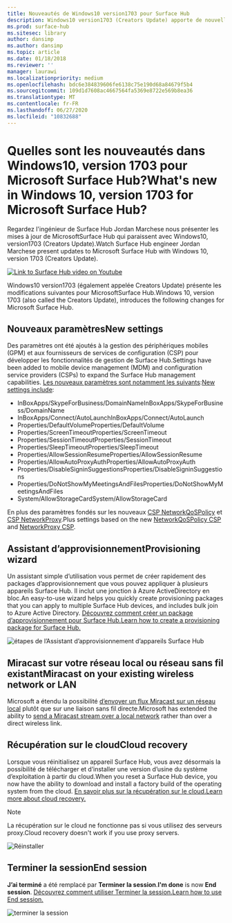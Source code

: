 ```yaml
---
title: Nouveautés de Windows10 version1703 pour Surface Hub
description: Windows10 version1703 (Creators Update) apporte de nouvelles fonctionnalités à MicrosoftSurface Hub.
ms.prod: surface-hub
ms.sitesec: library
author: dansimp
ms.author: dansimp
ms.topic: article
ms.date: 01/18/2018
ms.reviewer: ''
manager: laurawi
ms.localizationpriority: medium
ms.openlocfilehash: bdc6e384839606fe6138c75e190d68a84679f5b4
ms.sourcegitcommit: 109d1d7608ac4667564fa5369e8722e569b8ea36
ms.translationtype: MT
ms.contentlocale: fr-FR
ms.lasthandoff: 06/27/2020
ms.locfileid: "10832688"
---
```

# <span data-ttu-id="01d9c-103">Quelles sont les nouveautés dans Windows10, version 1703 pour Microsoft Surface Hub?</span><span class="sxs-lookup"><span data-stu-id="01d9c-103">What's new in Windows 10, version 1703 for Microsoft Surface Hub?</span></span>

<span data-ttu-id="01d9c-104">Regardez l'ingénieur de Surface Hub Jordan Marchese nous présenter les mises à jour de MicrosoftSurface Hub qui paraissent avec Windows10, version1703 (Creators Update).</span><span class="sxs-lookup"><span data-stu-id="01d9c-104">Watch Surface Hub engineer Jordan Marchese present updates to Microsoft Surface Hub with Windows 10, version 1703 (Creators Update).</span></span> 

<a href="https://www.youtube.com/watch?v=R8tX10VIgq0" target="_blank"> <img src="images/whats-new-video-thumbnail.png" alt="Link to Surface Hub video on Youtube" /></a>

<span data-ttu-id="01d9c-105">Windows10 version1703 (également appelée Creators Update) présente les modifications suivantes pour MicrosoftSurface Hub.</span><span class="sxs-lookup"><span data-stu-id="01d9c-105">Windows 10, version 1703 (also called the Creators Update), introduces the following changes for Microsoft Surface Hub.</span></span>

## <span data-ttu-id="01d9c-106">Nouveaux paramètres</span><span class="sxs-lookup"><span data-stu-id="01d9c-106">New settings</span></span>

<span data-ttu-id="01d9c-107">Des paramètres ont été ajoutés à la gestion des périphériques mobiles (GPM) et aux fournisseurs de services de configuration (CSP) pour développer les fonctionnalités de gestion de Surface Hub.</span><span class="sxs-lookup"><span data-stu-id="01d9c-107">Settings have been added to mobile device management (MDM) and configuration service providers (CSPs) to expand the Surface Hub management capabilities.</span></span> <span data-ttu-id="01d9c-108">[Les nouveaux paramètres sont notamment les suivants](manage-settings-with-mdm-for-surface-hub.md):</span><span class="sxs-lookup"><span data-stu-id="01d9c-108">[New settings include](manage-settings-with-mdm-for-surface-hub.md):</span></span>

- <span data-ttu-id="01d9c-109">InBoxApps/SkypeForBusiness/DomainName</span><span class="sxs-lookup"><span data-stu-id="01d9c-109">InBoxApps/SkypeForBusiness/DomainName</span></span>
- <span data-ttu-id="01d9c-110">InBoxApps/Connect/AutoLaunch</span><span class="sxs-lookup"><span data-stu-id="01d9c-110">InBoxApps/Connect/AutoLaunch</span></span>
- <span data-ttu-id="01d9c-111">Properties/DefaultVolume</span><span class="sxs-lookup"><span data-stu-id="01d9c-111">Properties/DefaultVolume</span></span>
- <span data-ttu-id="01d9c-112">Properties/ScreenTimeout</span><span class="sxs-lookup"><span data-stu-id="01d9c-112">Properties/ScreenTimeout</span></span>
- <span data-ttu-id="01d9c-113">Properties/SessionTimeout</span><span class="sxs-lookup"><span data-stu-id="01d9c-113">Properties/SessionTimeout</span></span>
- <span data-ttu-id="01d9c-114">Properties/SleepTimeout</span><span class="sxs-lookup"><span data-stu-id="01d9c-114">Properties/SleepTimeout</span></span>
- <span data-ttu-id="01d9c-115">Properties/AllowSessionResume</span><span class="sxs-lookup"><span data-stu-id="01d9c-115">Properties/AllowSessionResume</span></span>
- <span data-ttu-id="01d9c-116">Properties/AllowAutoProxyAuth</span><span class="sxs-lookup"><span data-stu-id="01d9c-116">Properties/AllowAutoProxyAuth</span></span>
- <span data-ttu-id="01d9c-117">Properties/DisableSigninSuggestions</span><span class="sxs-lookup"><span data-stu-id="01d9c-117">Properties/DisableSigninSuggestions</span></span>
- <span data-ttu-id="01d9c-118">Properties/DoNotShowMyMeetingsAndFiles</span><span class="sxs-lookup"><span data-stu-id="01d9c-118">Properties/DoNotShowMyMeetingsAndFiles</span></span>
- <span data-ttu-id="01d9c-119">System/AllowStorageCard</span><span class="sxs-lookup"><span data-stu-id="01d9c-119">System/AllowStorageCard</span></span>

<span data-ttu-id="01d9c-120">En plus des paramètres fondés sur les nouveaux [CSP NetworkQoSPolicy](https://msdn.microsoft.com/windows/hardware/commercialize/customize/mdm/networkqospolicy-csp) et [CSP NetworkProxy](https://msdn.microsoft.com/windows/hardware/commercialize/customize/mdm/networkproxy-csp).</span><span class="sxs-lookup"><span data-stu-id="01d9c-120">Plus settings based on the new [NetworkQoSPolicy CSP](https://msdn.microsoft.com/windows/hardware/commercialize/customize/mdm/networkqospolicy-csp) and [NetworkProxy CSP](https://msdn.microsoft.com/windows/hardware/commercialize/customize/mdm/networkproxy-csp).</span></span>
</br>

## <span data-ttu-id="01d9c-121">Assistant d’approvisionnement</span><span class="sxs-lookup"><span data-stu-id="01d9c-121">Provisioning wizard</span></span>

<span data-ttu-id="01d9c-122">Un assistant simple d’utilisation vous permet de créer rapidement des packages d’approvisionnement que vous pouvez appliquer à plusieurs appareils Surface Hub. Il inclut une jonction à Azure ActiveDirectory en bloc.</span><span class="sxs-lookup"><span data-stu-id="01d9c-122">An easy-to-use wizard helps you quickly create provisioning packages that you can apply to multiple Surface Hub devices, and includes bulk join to Azure Active Directory.</span></span> [<span data-ttu-id="01d9c-123">Découvrez comment créer un package d’approvisionnement pour Surface Hub.</span><span class="sxs-lookup"><span data-stu-id="01d9c-123">Learn how to create a provisioning package for Surface Hub.</span></span>](provisioning-packages-for-certificates-surface-hub.md)

![étapes de l’Assistant d’approvisionnement d’appareils Surface Hub](images/wcd-wizard.png)
    
## <span data-ttu-id="01d9c-125">Miracast sur votre réseau local ou réseau sans fil existant</span><span class="sxs-lookup"><span data-stu-id="01d9c-125">Miracast on your existing wireless network or LAN</span></span> 

<span data-ttu-id="01d9c-126">Microsoft a étendu la possibilité [d’envoyer un flux Miracast sur un réseau local](miracast-over-infrastructure.md) plutôt que sur une liaison sans fil directe.</span><span class="sxs-lookup"><span data-stu-id="01d9c-126">Microsoft has extended the ability to [send a Miracast stream over a local network](miracast-over-infrastructure.md) rather than over a direct wireless link.</span></span> 
    
## <span data-ttu-id="01d9c-127">Récupération sur le cloud</span><span class="sxs-lookup"><span data-stu-id="01d9c-127">Cloud recovery</span></span>

<span data-ttu-id="01d9c-128">Lorsque vous réinitialisez un appareil Surface Hub, vous avez désormais la possibilité de télécharger et d’installer une version d’usine du système d’exploitation à partir du cloud.</span><span class="sxs-lookup"><span data-stu-id="01d9c-128">When you reset a Surface Hub device, you now have the ability to download and install a factory build of the operating system from the cloud.</span></span> [<span data-ttu-id="01d9c-129">En savoir plus sur la récupération sur le cloud.</span><span class="sxs-lookup"><span data-stu-id="01d9c-129">Learn more about cloud recovery.</span></span>](device-reset-surface-hub.md#cloud-recovery)

>[!NOTE]
><span data-ttu-id="01d9c-130">La récupération sur le cloud ne fonctionne pas si vous utilisez des serveurs proxy.</span><span class="sxs-lookup"><span data-stu-id="01d9c-130">Cloud recovery doesn't work if you use proxy servers.</span></span>
    
![Réinstaller](images/reinstall.png)
    
## <span data-ttu-id="01d9c-132">Terminer la session</span><span class="sxs-lookup"><span data-stu-id="01d9c-132">End session</span></span>

<span data-ttu-id="01d9c-133">**J’ai terminé** a été remplacé par **Terminer la session**.</span><span class="sxs-lookup"><span data-stu-id="01d9c-133">**I'm done** is now **End session**.</span></span> [<span data-ttu-id="01d9c-134">Découvrez comment utiliser Terminer la session.</span><span class="sxs-lookup"><span data-stu-id="01d9c-134">Learn how to use End session.</span></span>](i-am-done-finishing-your-surface-hub-meeting.md) 

![terminer la session](images/end-session.png)



 

 
